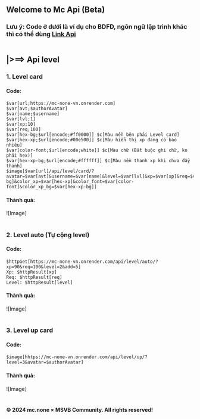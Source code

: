## Welcome to Mc Api (Beta)
### Lưu ý: Code ở dưới là ví dụ cho BDFD, ngôn ngữ lập trình khác thì có thể dùng [Link Api](https://mc-none-vn.onrender.com)
```
```
## |>==> Api level
### 1. Level card
#### Code:
```
$var[url;https://mc-none-vn.onrender.com]
$var[avt;$authorAvatar]
$var[name;$username]
$var[lvl;1]
$var[xp;10]
$var[req;100]
$var[hex-bg;$url[encode;#ff0000]] $c[Màu nền bên phải Level card]
$var[hex-xp;$url[encode;#00e500]] $c[Màu hiển thị xp đang có bao nhiêu]
$var[color-font;$url[encode;white]] $c[Màu chữ (Bắt buộc ghi chữ, ko phải hex)]
$var[hex-xp-bg;$url[encode;#ffffff]] $c[Màu nền thanh xp khi chưa đầy thanh]
$image[$var[url]/api/level/card/?avatar=$var[avt]&username=$var[name]&level=$var[lvl]&xp=$var[xp]&req=$var[req]&color_bg=$var[hex-bg]&color_xp=$var[hex-xp]&color_font=$var[color-font]&color_xp_bg=$var[hex-xp-bg]]
```
#### Thành quả:
![Image]
# 
### 2. Level auto (Tự cộng level)
#### Code:
```
$httpGet[https://mc-none-vn.onrender.com/api/level/auto/?xp=90&req=100&level=2&add=5]
Xp: $httpResult[xp]
Req: $httpResult[req]
Level: $httpResult[level]
```
#### Thành quả:
![Image]
# 
### 3. Level up card
#### Code:
```
$image[hhtps://mc-none-vn.onrender.com/api/level/up/?level=3&avatar=$authorAvatar]
```
#### Thành quả:
![Image]
# 
#### © 2024 mc.none × MSVB Community. All rights reserved!